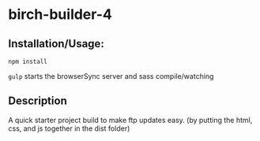# birch-builder-4

## Installation/Usage:

`npm install`

`gulp` starts the browserSync server and sass compile/watching

## Description

A quick starter project build to make ftp updates easy.  (by putting the html, css, and js together in the dist folder)
